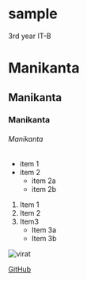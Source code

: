 # sample
3rd year IT-B 
# Manikanta
## Manikanta
### Manikanta
###### Manikanta
* item 1
* item 2 
   * item 2a
   * item 2b 
1. Item 1
2. Item 2
3. Item3
     * Item 3a
     * Item 3b
     
     
![virat](https://encrypted-tbn0.gstatic.com/images?q=tbn:ANd9GcSpopv1Hjvtx9Yz4QhyoC6KLmAKgZvDMxPliw&usqp=CAU)


[GitHub](http://github.com)
